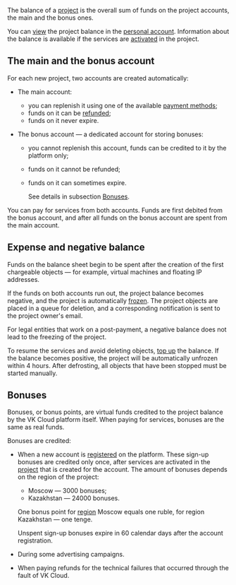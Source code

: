 The balance of a [project](/en/base/account/concepts/projects) is the overall sum of funds on the project accounts, the main and the bonus ones.

You can [view](../../service-management/payment) the project balance in the [personal account](https://msk.cloud.vk.com/app/en/). Information about the balance is available if the services are [activated](/en/tools-for-using-services/account/service-management/activation) in the project.

## The main and the bonus account

For each new project, two accounts are created automatically:

- The main account:

  - you can replenish it using one of the available [payment methods](../payment-methods);
  - funds on it can be [refunded](../../service-management/refund);
  - funds on it never expire.

- The bonus account — a dedicated account for storing bonuses:

  - you cannot replenish this account, funds can be credited to it by the platform only;
  - funds on it cannot be refunded;
  - funds on it can sometimes expire.

    See details in subsection [Bonuses](#bonuses).

You can pay for services from both accounts. Funds are first debited from the bonus account, and after all funds on the bonus account are spent from the main account.

## Expense and negative balance

Funds on the balance sheet begin to be spent after the creation of the first chargeable objects — for example, virtual machines and floating IP addresses.

If the funds on both accounts run out, the project balance becomes negative, and the project is automatically [frozen](/en/base/account/concepts/projects#automatic_freezing_of_the_project). The project objects are placed in a queue for deletion, and a corresponding notification is sent to the project owner's email.

<info>

For legal entities that work on a post-payment, a negative balance does not lead to the freezing of the project.

</info>

To resume the services and avoid deleting objects, [top up](../../service-management/payment#making_a_payment) the balance. If the balance becomes positive, the project will be automatically unfrozen within 4 hours. After defrosting, all objects that have been stopped must be started manually.

## Bonuses

Bonuses, or bonus points, are virtual funds credited to the project balance by the VK Cloud platform itself. When paying for services, bonuses are the same as real funds.

Bonuses are credited:

- When a new account is [registered](/en/additionals/start/account-registration) on the platform. These sign-up bonuses are credited only once, after services are activated in the [project](/en/base/account/concepts/projects) that is created for the account. The amount of bonuses depends on the region of the project:

  - Moscow — 3000 bonuses;
  - Kazakhstan — 24000 bonuses.

  One bonus point for [region](/en/base/account/concepts/regions) Moscow equals one ruble, for region Kazakhstan — one tenge.

  <err>

  Unspent sign-up bonuses expire in 60 calendar days after the account registration.

  </err>

- During some advertising campaigns.
- When paying refunds for the technical failures that occurred through the fault of VK Cloud.
